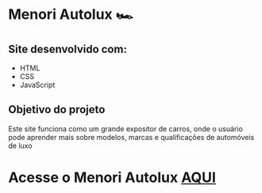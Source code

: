 # Menori Autolux :racing_car:
## Site desenvolvido com:
- HTML
- CSS
- JavaScript
## Objetivo do projeto
Este site funciona como um grande expositor de carros, onde o usuário pode aprender mais sobre modelos, marcas e qualificações de automóveis de luxo
# Acesse o Menori Autolux [AQUI](https://gabriel-menori.github.io/Menori-Autolux/)
